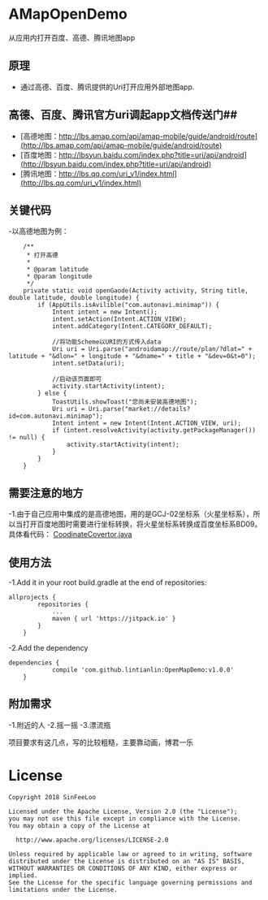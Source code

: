 # AMapOpenDemo

从应用内打开百度、高德、腾讯地图app

## 原理 ##
- 通过高德、百度、腾讯提供的Uri打开应用外部地图app.

## 高德、百度、腾讯官方uri调起app文档传送门##
- [高德地图：http://lbs.amap.com/api/amap-mobile/guide/android/route](http://lbs.amap.com/api/amap-mobile/guide/android/route)
- [百度地图：http://lbsyun.baidu.com/index.php?title=uri/api/android](http://lbsyun.baidu.com/index.php?title=uri/api/android)
- [腾讯地图：http://lbs.qq.com/uri_v1/index.html](http://lbs.qq.com/uri_v1/index.html)

## 关键代码 ##
-以高德地图为例：
```
    /**
     * 打开高德
     *
     * @param latitude
     * @param longitude
     */
    private static void openGaode(Activity activity, String title, double latitude, double longitude) {
        if (AppUtils.isAvilible("com.autonavi.minimap")) {
            Intent intent = new Intent();
            intent.setAction(Intent.ACTION_VIEW);
            intent.addCategory(Intent.CATEGORY_DEFAULT);

            //将功能Scheme以URI的方式传入data
            Uri uri = Uri.parse("androidamap://route/plan/?dlat=" + latitude + "&dlon=" + longitude + "&dname=" + title + "&dev=0&t=0");
            intent.setData(uri);

            //启动该页面即可
            activity.startActivity(intent);
        } else {
            ToastUtils.showToast("您尚未安装高德地图");
            Uri uri = Uri.parse("market://details?id=com.autonavi.minimap");
            Intent intent = new Intent(Intent.ACTION_VIEW, uri);
            if (intent.resolveActivity(activity.getPackageManager()) != null) {
                activity.startActivity(intent);
            }
        }
    }
```

## 需要注意的地方 ##
-1.由于自己应用中集成的是高德地图，用的是GCJ-02坐标系（火星坐标系），所以当打开百度地图时需要进行坐标转换，将火星坐标系转换成百度坐标系BD09。
 具体看代码： [CoodinateCovertor.java](https://github.com/lintianlin/OpenMapDemo/blob/master/openmap/src/main/java/com/sinfeeloo/openmap/CoodinateCovertor.java)


## 使用方法 ##
-1.Add it in your root build.gradle at the end of repositories:
```
allprojects {
		repositories {
			...
			maven { url 'https://jitpack.io' }
		}
	}
```
-2.Add the dependency
```
dependencies {
	        compile 'com.github.lintianlin:OpenMapDemo:v1.0.0'
	}
```
## 附加需求 ##
-1.附近的人
-2.摇一摇
-3.漂流瓶

项目要求有这几点，写的比较粗糙，主要靠动画，博君一乐
# License
    Copyright 2018 SinFeeLoo

    Licensed under the Apache License, Version 2.0 (the "License");
    you may not use this file except in compliance with the License.
    You may obtain a copy of the License at

      http://www.apache.org/licenses/LICENSE-2.0

    Unless required by applicable law or agreed to in writing, software
    distributed under the License is distributed on an "AS IS" BASIS,
    WITHOUT WARRANTIES OR CONDITIONS OF ANY KIND, either express or implied.
    See the License for the specific language governing permissions and
    limitations under the License.
